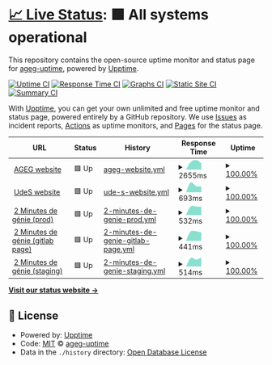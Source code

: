 # [📈 Live Status](https://ageg-uptime.github.io/ageg-uptime.github.io): <!--live status--> **🟩 All systems operational**

This repository contains the open-source uptime monitor and status page for [ageg-uptime](https://ageg-uptime.github.io/ageg-uptime.github.io), powered by [Upptime](https://github.com/upptime/upptime).

[![Uptime CI](https://github.com/ageg-uptime/ageg-uptime.github.io/workflows/Uptime%20CI/badge.svg)](https://github.com/ageg-uptime/ageg-uptime.github.io/actions?query=workflow%3A%22Uptime+CI%22)
[![Response Time CI](https://github.com/ageg-uptime/ageg-uptime.github.io/workflows/Response%20Time%20CI/badge.svg)](https://github.com/ageg-uptime/ageg-uptime.github.io/actions?query=workflow%3A%22Response+Time+CI%22)
[![Graphs CI](https://github.com/ageg-uptime/ageg-uptime.github.io/workflows/Graphs%20CI/badge.svg)](https://github.com/ageg-uptime/ageg-uptime.github.io/actions?query=workflow%3A%22Graphs+CI%22)
[![Static Site CI](https://github.com/ageg-uptime/ageg-uptime.github.io/workflows/Static%20Site%20CI/badge.svg)](https://github.com/ageg-uptime/ageg-uptime.github.io/actions?query=workflow%3A%22Static+Site+CI%22)
[![Summary CI](https://github.com/ageg-uptime/ageg-uptime.github.io/workflows/Summary%20CI/badge.svg)](https://github.com/ageg-uptime/ageg-uptime.github.io/actions?query=workflow%3A%22Summary+CI%22)

With [Upptime](https://upptime.js.org), you can get your own unlimited and free uptime monitor and status page, powered entirely by a GitHub repository. We use [Issues](https://github.com/ageg-uptime/ageg-uptime.github.io/issues) as incident reports, [Actions](https://github.com/ageg-uptime/ageg-uptime.github.io/actions) as uptime monitors, and [Pages](https://ageg-uptime.github.io/ageg-uptime.github.io) for the status page.

<!--start: status pages-->
<!-- This summary is generated by Upptime (https://github.com/upptime/upptime) -->
<!-- Do not edit this manually, your changes will be overwritten -->
<!-- prettier-ignore -->
| URL | Status | History | Response Time | Uptime |
| --- | ------ | ------- | ------------- | ------ |
| <img alt="" src="https://favicons.githubusercontent.com/www.ageg.ca" height="13"> [AGEG website](https://www.ageg.ca/) | 🟩 Up | [ageg-website.yml](https://github.com/ageg-uptime/ageg-uptime.github.io/commits/HEAD/history/ageg-website.yml) | <details><summary><img alt="Response time graph" src="./graphs/ageg-website/response-time-week.png" height="20"> 2655ms</summary><br><a href="https://ageg-uptime.github.io/ageg-uptime.github.io/history/ageg-website"><img alt="Response time 2655" src="https://img.shields.io/endpoint?url=https%3A%2F%2Fraw.githubusercontent.com%2Fageg-uptime%2Fageg-uptime.github.io%2FHEAD%2Fapi%2Fageg-website%2Fresponse-time.json"></a><br><a href="https://ageg-uptime.github.io/ageg-uptime.github.io/history/ageg-website"><img alt="24-hour response time 2655" src="https://img.shields.io/endpoint?url=https%3A%2F%2Fraw.githubusercontent.com%2Fageg-uptime%2Fageg-uptime.github.io%2FHEAD%2Fapi%2Fageg-website%2Fresponse-time-day.json"></a><br><a href="https://ageg-uptime.github.io/ageg-uptime.github.io/history/ageg-website"><img alt="7-day response time 2655" src="https://img.shields.io/endpoint?url=https%3A%2F%2Fraw.githubusercontent.com%2Fageg-uptime%2Fageg-uptime.github.io%2FHEAD%2Fapi%2Fageg-website%2Fresponse-time-week.json"></a><br><a href="https://ageg-uptime.github.io/ageg-uptime.github.io/history/ageg-website"><img alt="30-day response time 2655" src="https://img.shields.io/endpoint?url=https%3A%2F%2Fraw.githubusercontent.com%2Fageg-uptime%2Fageg-uptime.github.io%2FHEAD%2Fapi%2Fageg-website%2Fresponse-time-month.json"></a><br><a href="https://ageg-uptime.github.io/ageg-uptime.github.io/history/ageg-website"><img alt="1-year response time 2655" src="https://img.shields.io/endpoint?url=https%3A%2F%2Fraw.githubusercontent.com%2Fageg-uptime%2Fageg-uptime.github.io%2FHEAD%2Fapi%2Fageg-website%2Fresponse-time-year.json"></a></details> | <details><summary><a href="https://ageg-uptime.github.io/ageg-uptime.github.io/history/ageg-website">100.00%</a></summary><a href="https://ageg-uptime.github.io/ageg-uptime.github.io/history/ageg-website"><img alt="All-time uptime 100.00%" src="https://img.shields.io/endpoint?url=https%3A%2F%2Fraw.githubusercontent.com%2Fageg-uptime%2Fageg-uptime.github.io%2FHEAD%2Fapi%2Fageg-website%2Fuptime.json"></a><br><a href="https://ageg-uptime.github.io/ageg-uptime.github.io/history/ageg-website"><img alt="24-hour uptime 100.00%" src="https://img.shields.io/endpoint?url=https%3A%2F%2Fraw.githubusercontent.com%2Fageg-uptime%2Fageg-uptime.github.io%2FHEAD%2Fapi%2Fageg-website%2Fuptime-day.json"></a><br><a href="https://ageg-uptime.github.io/ageg-uptime.github.io/history/ageg-website"><img alt="7-day uptime 100.00%" src="https://img.shields.io/endpoint?url=https%3A%2F%2Fraw.githubusercontent.com%2Fageg-uptime%2Fageg-uptime.github.io%2FHEAD%2Fapi%2Fageg-website%2Fuptime-week.json"></a><br><a href="https://ageg-uptime.github.io/ageg-uptime.github.io/history/ageg-website"><img alt="30-day uptime 100.00%" src="https://img.shields.io/endpoint?url=https%3A%2F%2Fraw.githubusercontent.com%2Fageg-uptime%2Fageg-uptime.github.io%2FHEAD%2Fapi%2Fageg-website%2Fuptime-month.json"></a><br><a href="https://ageg-uptime.github.io/ageg-uptime.github.io/history/ageg-website"><img alt="1-year uptime 100.00%" src="https://img.shields.io/endpoint?url=https%3A%2F%2Fraw.githubusercontent.com%2Fageg-uptime%2Fageg-uptime.github.io%2FHEAD%2Fapi%2Fageg-website%2Fuptime-year.json"></a></details>
| <img alt="" src="https://favicons.githubusercontent.com/www.usherbrooke.ca" height="13"> [UdeS website](https://www.usherbrooke.ca/) | 🟩 Up | [ude-s-website.yml](https://github.com/ageg-uptime/ageg-uptime.github.io/commits/HEAD/history/ude-s-website.yml) | <details><summary><img alt="Response time graph" src="./graphs/ude-s-website/response-time-week.png" height="20"> 693ms</summary><br><a href="https://ageg-uptime.github.io/ageg-uptime.github.io/history/ude-s-website"><img alt="Response time 693" src="https://img.shields.io/endpoint?url=https%3A%2F%2Fraw.githubusercontent.com%2Fageg-uptime%2Fageg-uptime.github.io%2FHEAD%2Fapi%2Fude-s-website%2Fresponse-time.json"></a><br><a href="https://ageg-uptime.github.io/ageg-uptime.github.io/history/ude-s-website"><img alt="24-hour response time 693" src="https://img.shields.io/endpoint?url=https%3A%2F%2Fraw.githubusercontent.com%2Fageg-uptime%2Fageg-uptime.github.io%2FHEAD%2Fapi%2Fude-s-website%2Fresponse-time-day.json"></a><br><a href="https://ageg-uptime.github.io/ageg-uptime.github.io/history/ude-s-website"><img alt="7-day response time 693" src="https://img.shields.io/endpoint?url=https%3A%2F%2Fraw.githubusercontent.com%2Fageg-uptime%2Fageg-uptime.github.io%2FHEAD%2Fapi%2Fude-s-website%2Fresponse-time-week.json"></a><br><a href="https://ageg-uptime.github.io/ageg-uptime.github.io/history/ude-s-website"><img alt="30-day response time 693" src="https://img.shields.io/endpoint?url=https%3A%2F%2Fraw.githubusercontent.com%2Fageg-uptime%2Fageg-uptime.github.io%2FHEAD%2Fapi%2Fude-s-website%2Fresponse-time-month.json"></a><br><a href="https://ageg-uptime.github.io/ageg-uptime.github.io/history/ude-s-website"><img alt="1-year response time 693" src="https://img.shields.io/endpoint?url=https%3A%2F%2Fraw.githubusercontent.com%2Fageg-uptime%2Fageg-uptime.github.io%2FHEAD%2Fapi%2Fude-s-website%2Fresponse-time-year.json"></a></details> | <details><summary><a href="https://ageg-uptime.github.io/ageg-uptime.github.io/history/ude-s-website">100.00%</a></summary><a href="https://ageg-uptime.github.io/ageg-uptime.github.io/history/ude-s-website"><img alt="All-time uptime 100.00%" src="https://img.shields.io/endpoint?url=https%3A%2F%2Fraw.githubusercontent.com%2Fageg-uptime%2Fageg-uptime.github.io%2FHEAD%2Fapi%2Fude-s-website%2Fuptime.json"></a><br><a href="https://ageg-uptime.github.io/ageg-uptime.github.io/history/ude-s-website"><img alt="24-hour uptime 100.00%" src="https://img.shields.io/endpoint?url=https%3A%2F%2Fraw.githubusercontent.com%2Fageg-uptime%2Fageg-uptime.github.io%2FHEAD%2Fapi%2Fude-s-website%2Fuptime-day.json"></a><br><a href="https://ageg-uptime.github.io/ageg-uptime.github.io/history/ude-s-website"><img alt="7-day uptime 100.00%" src="https://img.shields.io/endpoint?url=https%3A%2F%2Fraw.githubusercontent.com%2Fageg-uptime%2Fageg-uptime.github.io%2FHEAD%2Fapi%2Fude-s-website%2Fuptime-week.json"></a><br><a href="https://ageg-uptime.github.io/ageg-uptime.github.io/history/ude-s-website"><img alt="30-day uptime 100.00%" src="https://img.shields.io/endpoint?url=https%3A%2F%2Fraw.githubusercontent.com%2Fageg-uptime%2Fageg-uptime.github.io%2FHEAD%2Fapi%2Fude-s-website%2Fuptime-month.json"></a><br><a href="https://ageg-uptime.github.io/ageg-uptime.github.io/history/ude-s-website"><img alt="1-year uptime 100.00%" src="https://img.shields.io/endpoint?url=https%3A%2F%2Fraw.githubusercontent.com%2Fageg-uptime%2Fageg-uptime.github.io%2FHEAD%2Fapi%2Fude-s-website%2Fuptime-year.json"></a></details>
| <img alt="" src="https://favicons.githubusercontent.com/2mdg.ageg.ca" height="13"> [2 Minutes de génie (prod)](https://2mdg.ageg.ca/) | 🟩 Up | [2-minutes-de-genie-prod.yml](https://github.com/ageg-uptime/ageg-uptime.github.io/commits/HEAD/history/2-minutes-de-genie-prod.yml) | <details><summary><img alt="Response time graph" src="./graphs/2-minutes-de-genie-prod/response-time-week.png" height="20"> 532ms</summary><br><a href="https://ageg-uptime.github.io/ageg-uptime.github.io/history/2-minutes-de-genie-prod"><img alt="Response time 532" src="https://img.shields.io/endpoint?url=https%3A%2F%2Fraw.githubusercontent.com%2Fageg-uptime%2Fageg-uptime.github.io%2FHEAD%2Fapi%2F2-minutes-de-genie-prod%2Fresponse-time.json"></a><br><a href="https://ageg-uptime.github.io/ageg-uptime.github.io/history/2-minutes-de-genie-prod"><img alt="24-hour response time 532" src="https://img.shields.io/endpoint?url=https%3A%2F%2Fraw.githubusercontent.com%2Fageg-uptime%2Fageg-uptime.github.io%2FHEAD%2Fapi%2F2-minutes-de-genie-prod%2Fresponse-time-day.json"></a><br><a href="https://ageg-uptime.github.io/ageg-uptime.github.io/history/2-minutes-de-genie-prod"><img alt="7-day response time 532" src="https://img.shields.io/endpoint?url=https%3A%2F%2Fraw.githubusercontent.com%2Fageg-uptime%2Fageg-uptime.github.io%2FHEAD%2Fapi%2F2-minutes-de-genie-prod%2Fresponse-time-week.json"></a><br><a href="https://ageg-uptime.github.io/ageg-uptime.github.io/history/2-minutes-de-genie-prod"><img alt="30-day response time 532" src="https://img.shields.io/endpoint?url=https%3A%2F%2Fraw.githubusercontent.com%2Fageg-uptime%2Fageg-uptime.github.io%2FHEAD%2Fapi%2F2-minutes-de-genie-prod%2Fresponse-time-month.json"></a><br><a href="https://ageg-uptime.github.io/ageg-uptime.github.io/history/2-minutes-de-genie-prod"><img alt="1-year response time 532" src="https://img.shields.io/endpoint?url=https%3A%2F%2Fraw.githubusercontent.com%2Fageg-uptime%2Fageg-uptime.github.io%2FHEAD%2Fapi%2F2-minutes-de-genie-prod%2Fresponse-time-year.json"></a></details> | <details><summary><a href="https://ageg-uptime.github.io/ageg-uptime.github.io/history/2-minutes-de-genie-prod">100.00%</a></summary><a href="https://ageg-uptime.github.io/ageg-uptime.github.io/history/2-minutes-de-genie-prod"><img alt="All-time uptime 100.00%" src="https://img.shields.io/endpoint?url=https%3A%2F%2Fraw.githubusercontent.com%2Fageg-uptime%2Fageg-uptime.github.io%2FHEAD%2Fapi%2F2-minutes-de-genie-prod%2Fuptime.json"></a><br><a href="https://ageg-uptime.github.io/ageg-uptime.github.io/history/2-minutes-de-genie-prod"><img alt="24-hour uptime 100.00%" src="https://img.shields.io/endpoint?url=https%3A%2F%2Fraw.githubusercontent.com%2Fageg-uptime%2Fageg-uptime.github.io%2FHEAD%2Fapi%2F2-minutes-de-genie-prod%2Fuptime-day.json"></a><br><a href="https://ageg-uptime.github.io/ageg-uptime.github.io/history/2-minutes-de-genie-prod"><img alt="7-day uptime 100.00%" src="https://img.shields.io/endpoint?url=https%3A%2F%2Fraw.githubusercontent.com%2Fageg-uptime%2Fageg-uptime.github.io%2FHEAD%2Fapi%2F2-minutes-de-genie-prod%2Fuptime-week.json"></a><br><a href="https://ageg-uptime.github.io/ageg-uptime.github.io/history/2-minutes-de-genie-prod"><img alt="30-day uptime 100.00%" src="https://img.shields.io/endpoint?url=https%3A%2F%2Fraw.githubusercontent.com%2Fageg-uptime%2Fageg-uptime.github.io%2FHEAD%2Fapi%2F2-minutes-de-genie-prod%2Fuptime-month.json"></a><br><a href="https://ageg-uptime.github.io/ageg-uptime.github.io/history/2-minutes-de-genie-prod"><img alt="1-year uptime 100.00%" src="https://img.shields.io/endpoint?url=https%3A%2F%2Fraw.githubusercontent.com%2Fageg-uptime%2Fageg-uptime.github.io%2FHEAD%2Fapi%2F2-minutes-de-genie-prod%2Fuptime-year.json"></a></details>
| <img alt="" src="https://favicons.githubusercontent.com/2mdg.gitlab.io" height="13"> [2 Minutes de génie (gitlab page)](https://2mdg.gitlab.io/) | 🟩 Up | [2-minutes-de-genie-gitlab-page.yml](https://github.com/ageg-uptime/ageg-uptime.github.io/commits/HEAD/history/2-minutes-de-genie-gitlab-page.yml) | <details><summary><img alt="Response time graph" src="./graphs/2-minutes-de-genie-gitlab-page/response-time-week.png" height="20"> 441ms</summary><br><a href="https://ageg-uptime.github.io/ageg-uptime.github.io/history/2-minutes-de-genie-gitlab-page"><img alt="Response time 441" src="https://img.shields.io/endpoint?url=https%3A%2F%2Fraw.githubusercontent.com%2Fageg-uptime%2Fageg-uptime.github.io%2FHEAD%2Fapi%2F2-minutes-de-genie-gitlab-page%2Fresponse-time.json"></a><br><a href="https://ageg-uptime.github.io/ageg-uptime.github.io/history/2-minutes-de-genie-gitlab-page"><img alt="24-hour response time 441" src="https://img.shields.io/endpoint?url=https%3A%2F%2Fraw.githubusercontent.com%2Fageg-uptime%2Fageg-uptime.github.io%2FHEAD%2Fapi%2F2-minutes-de-genie-gitlab-page%2Fresponse-time-day.json"></a><br><a href="https://ageg-uptime.github.io/ageg-uptime.github.io/history/2-minutes-de-genie-gitlab-page"><img alt="7-day response time 441" src="https://img.shields.io/endpoint?url=https%3A%2F%2Fraw.githubusercontent.com%2Fageg-uptime%2Fageg-uptime.github.io%2FHEAD%2Fapi%2F2-minutes-de-genie-gitlab-page%2Fresponse-time-week.json"></a><br><a href="https://ageg-uptime.github.io/ageg-uptime.github.io/history/2-minutes-de-genie-gitlab-page"><img alt="30-day response time 441" src="https://img.shields.io/endpoint?url=https%3A%2F%2Fraw.githubusercontent.com%2Fageg-uptime%2Fageg-uptime.github.io%2FHEAD%2Fapi%2F2-minutes-de-genie-gitlab-page%2Fresponse-time-month.json"></a><br><a href="https://ageg-uptime.github.io/ageg-uptime.github.io/history/2-minutes-de-genie-gitlab-page"><img alt="1-year response time 441" src="https://img.shields.io/endpoint?url=https%3A%2F%2Fraw.githubusercontent.com%2Fageg-uptime%2Fageg-uptime.github.io%2FHEAD%2Fapi%2F2-minutes-de-genie-gitlab-page%2Fresponse-time-year.json"></a></details> | <details><summary><a href="https://ageg-uptime.github.io/ageg-uptime.github.io/history/2-minutes-de-genie-gitlab-page">100.00%</a></summary><a href="https://ageg-uptime.github.io/ageg-uptime.github.io/history/2-minutes-de-genie-gitlab-page"><img alt="All-time uptime 100.00%" src="https://img.shields.io/endpoint?url=https%3A%2F%2Fraw.githubusercontent.com%2Fageg-uptime%2Fageg-uptime.github.io%2FHEAD%2Fapi%2F2-minutes-de-genie-gitlab-page%2Fuptime.json"></a><br><a href="https://ageg-uptime.github.io/ageg-uptime.github.io/history/2-minutes-de-genie-gitlab-page"><img alt="24-hour uptime 100.00%" src="https://img.shields.io/endpoint?url=https%3A%2F%2Fraw.githubusercontent.com%2Fageg-uptime%2Fageg-uptime.github.io%2FHEAD%2Fapi%2F2-minutes-de-genie-gitlab-page%2Fuptime-day.json"></a><br><a href="https://ageg-uptime.github.io/ageg-uptime.github.io/history/2-minutes-de-genie-gitlab-page"><img alt="7-day uptime 100.00%" src="https://img.shields.io/endpoint?url=https%3A%2F%2Fraw.githubusercontent.com%2Fageg-uptime%2Fageg-uptime.github.io%2FHEAD%2Fapi%2F2-minutes-de-genie-gitlab-page%2Fuptime-week.json"></a><br><a href="https://ageg-uptime.github.io/ageg-uptime.github.io/history/2-minutes-de-genie-gitlab-page"><img alt="30-day uptime 100.00%" src="https://img.shields.io/endpoint?url=https%3A%2F%2Fraw.githubusercontent.com%2Fageg-uptime%2Fageg-uptime.github.io%2FHEAD%2Fapi%2F2-minutes-de-genie-gitlab-page%2Fuptime-month.json"></a><br><a href="https://ageg-uptime.github.io/ageg-uptime.github.io/history/2-minutes-de-genie-gitlab-page"><img alt="1-year uptime 100.00%" src="https://img.shields.io/endpoint?url=https%3A%2F%2Fraw.githubusercontent.com%2Fageg-uptime%2Fageg-uptime.github.io%2FHEAD%2Fapi%2F2-minutes-de-genie-gitlab-page%2Fuptime-year.json"></a></details>
| <img alt="" src="https://favicons.githubusercontent.com/2mdgstaging.gitlab.io" height="13"> [2 Minutes de génie (staging)](https://2mdgstaging.gitlab.io/) | 🟩 Up | [2-minutes-de-genie-staging.yml](https://github.com/ageg-uptime/ageg-uptime.github.io/commits/HEAD/history/2-minutes-de-genie-staging.yml) | <details><summary><img alt="Response time graph" src="./graphs/2-minutes-de-genie-staging/response-time-week.png" height="20"> 514ms</summary><br><a href="https://ageg-uptime.github.io/ageg-uptime.github.io/history/2-minutes-de-genie-staging"><img alt="Response time 514" src="https://img.shields.io/endpoint?url=https%3A%2F%2Fraw.githubusercontent.com%2Fageg-uptime%2Fageg-uptime.github.io%2FHEAD%2Fapi%2F2-minutes-de-genie-staging%2Fresponse-time.json"></a><br><a href="https://ageg-uptime.github.io/ageg-uptime.github.io/history/2-minutes-de-genie-staging"><img alt="24-hour response time 514" src="https://img.shields.io/endpoint?url=https%3A%2F%2Fraw.githubusercontent.com%2Fageg-uptime%2Fageg-uptime.github.io%2FHEAD%2Fapi%2F2-minutes-de-genie-staging%2Fresponse-time-day.json"></a><br><a href="https://ageg-uptime.github.io/ageg-uptime.github.io/history/2-minutes-de-genie-staging"><img alt="7-day response time 514" src="https://img.shields.io/endpoint?url=https%3A%2F%2Fraw.githubusercontent.com%2Fageg-uptime%2Fageg-uptime.github.io%2FHEAD%2Fapi%2F2-minutes-de-genie-staging%2Fresponse-time-week.json"></a><br><a href="https://ageg-uptime.github.io/ageg-uptime.github.io/history/2-minutes-de-genie-staging"><img alt="30-day response time 514" src="https://img.shields.io/endpoint?url=https%3A%2F%2Fraw.githubusercontent.com%2Fageg-uptime%2Fageg-uptime.github.io%2FHEAD%2Fapi%2F2-minutes-de-genie-staging%2Fresponse-time-month.json"></a><br><a href="https://ageg-uptime.github.io/ageg-uptime.github.io/history/2-minutes-de-genie-staging"><img alt="1-year response time 514" src="https://img.shields.io/endpoint?url=https%3A%2F%2Fraw.githubusercontent.com%2Fageg-uptime%2Fageg-uptime.github.io%2FHEAD%2Fapi%2F2-minutes-de-genie-staging%2Fresponse-time-year.json"></a></details> | <details><summary><a href="https://ageg-uptime.github.io/ageg-uptime.github.io/history/2-minutes-de-genie-staging">100.00%</a></summary><a href="https://ageg-uptime.github.io/ageg-uptime.github.io/history/2-minutes-de-genie-staging"><img alt="All-time uptime 100.00%" src="https://img.shields.io/endpoint?url=https%3A%2F%2Fraw.githubusercontent.com%2Fageg-uptime%2Fageg-uptime.github.io%2FHEAD%2Fapi%2F2-minutes-de-genie-staging%2Fuptime.json"></a><br><a href="https://ageg-uptime.github.io/ageg-uptime.github.io/history/2-minutes-de-genie-staging"><img alt="24-hour uptime 100.00%" src="https://img.shields.io/endpoint?url=https%3A%2F%2Fraw.githubusercontent.com%2Fageg-uptime%2Fageg-uptime.github.io%2FHEAD%2Fapi%2F2-minutes-de-genie-staging%2Fuptime-day.json"></a><br><a href="https://ageg-uptime.github.io/ageg-uptime.github.io/history/2-minutes-de-genie-staging"><img alt="7-day uptime 100.00%" src="https://img.shields.io/endpoint?url=https%3A%2F%2Fraw.githubusercontent.com%2Fageg-uptime%2Fageg-uptime.github.io%2FHEAD%2Fapi%2F2-minutes-de-genie-staging%2Fuptime-week.json"></a><br><a href="https://ageg-uptime.github.io/ageg-uptime.github.io/history/2-minutes-de-genie-staging"><img alt="30-day uptime 100.00%" src="https://img.shields.io/endpoint?url=https%3A%2F%2Fraw.githubusercontent.com%2Fageg-uptime%2Fageg-uptime.github.io%2FHEAD%2Fapi%2F2-minutes-de-genie-staging%2Fuptime-month.json"></a><br><a href="https://ageg-uptime.github.io/ageg-uptime.github.io/history/2-minutes-de-genie-staging"><img alt="1-year uptime 100.00%" src="https://img.shields.io/endpoint?url=https%3A%2F%2Fraw.githubusercontent.com%2Fageg-uptime%2Fageg-uptime.github.io%2FHEAD%2Fapi%2F2-minutes-de-genie-staging%2Fuptime-year.json"></a></details>

<!--end: status pages-->

[**Visit our status website →**](https://ageg-uptime.github.io/ageg-uptime.github.io)

## 📄 License

- Powered by: [Upptime](https://github.com/upptime/upptime)
- Code: [MIT](./LICENSE) © [ageg-uptime](https://ageg-uptime.github.io/ageg-uptime.github.io)
- Data in the `./history` directory: [Open Database License](https://opendatacommons.org/licenses/odbl/1-0/)
